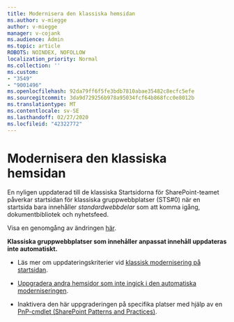 ```yaml
---
title: Modernisera den klassiska hemsidan
ms.author: v-miegge
author: v-miegge
manager: v-cojank
ms.audience: Admin
ms.topic: article
ROBOTS: NOINDEX, NOFOLLOW
localization_priority: Normal
ms.collection: ''
ms.custom:
- "3549"
- "9001496"
ms.openlocfilehash: 92da79ff6f5fe3bdb7810abae35482c8ecfc5efe
ms.sourcegitcommit: 3da9d729256b978a95034fcf64b868fcc0e8012b
ms.translationtype: MT
ms.contentlocale: sv-SE
ms.lasthandoff: 02/27/2020
ms.locfileid: "42322772"
---
```

# <a name="modernize-the-classic-home-page"></a>Modernisera den klassiska hemsidan

En nyligen uppdaterad till de klassiska Startsidorna för SharePoint-teamet påverkar startsidan för klassiska gruppwebbplatser (STS#0) när en startsida bara innehåller *standardwebbdelar* som att komma igång, dokumentbibliotek och nyhetsfeed.

Visa en genomgång av ändringen [här](https://docs.microsoft.com/en-us/sharepoint/sharepointonline/media/homepage-upgrade-gif.gif). 

**Klassiska gruppwebbplatser som innehåller anpassat innehåll uppdateras inte automatiskt.**

* Läs mer om uppdateringskriterier vid [klassisk modernisering på startsidan](https://docs.microsoft.com/sharepoint/disable-auto-modernization-classic-home-pages#why-update-classic-team-site-home-pages-to-modern).

* [Uppgradera andra hemsidor som inte ingick i den automatiska moderniseringen](https://docs.microsoft.com/sharepoint/dev/transform/modernize-userinterface-site-pages).

* Inaktivera den här uppgraderingen på specifika platser med hjälp av en [PnP-cmdlet (SharePoint Patterns and Practices)](https://docs.microsoft.com/powershell/sharepoint/sharepoint-pnp/sharepoint-pnp-cmdlets).
